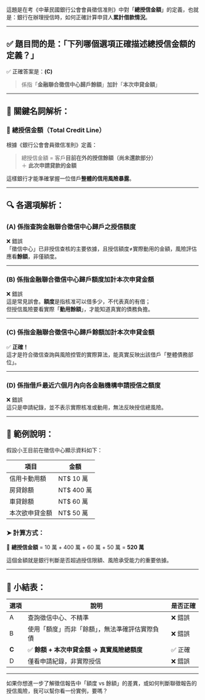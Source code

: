 這題是在考《中華民國銀行公會會員徵信准則》中對「**總授信金額**」的定義，也就是：銀行在辦理授信時，如何正確計算申貸人**累計借款情況**。

---

## ✅ 題目問的是：「下列哪個選項正確描述總授信金額的定義？」

✅ 正確答案是：**(C)**  
> 係指「**金融聯合徵信中心歸戶餘額**」**加計**「**本次申貸金額**」

---

## 📘 關鍵名詞解析：

### 🔹 **總授信金額（Total Credit Line）**
根據《銀行公會會員徵信准則》定義：
> 總授信金額 = 客戶**目前在外的授信餘額（尚未還款部分）**  
> ＋ **此次申請貸款的金額**

這樣銀行才能準確掌握一位借戶**整體的信用風險暴露**。

---

## 🔍 各選項解析：

### (A) 係指查詢金融聯合徵信中心歸戶之授信額度  
❌ 錯誤  
「徵信中心」已非授信查核的主要依據，且授信額度≠實際動用的金額，風險評估應看**餘額**，非僅額度。

---

### (B) 係指金融聯合徵信中心歸戶**額度**加計本次申貸金額  
❌ 錯誤  
這是常見誤會。**額度**是指核准可以借多少，不代表真的有借；  
但授信風險要看實際「**動用餘額**」，才能知道真實的債務負擔。

---

### (C) 係指金融聯合徵信中心歸戶**餘額**加計本次申貸金額  
✅ **正確！**  
這才是符合徵信查詢與風險控管的實際算法，能真實反映出該借戶「整體債務部位」。

---

### (D) 係指借戶最近六個月內向各金融機構申請授信之額度  
❌ 錯誤  
這只是申請紀錄，並不表示實際核准或動用，無法反映授信總風險。

---

## 🧠 範例說明：

假設小王目前在徵信中心顯示資料如下：

| 項目                 | 金額           |
|----------------------|----------------|
| 信用卡動用額         | NT$ 10 萬      |
| 房貸餘額             | NT$ 400 萬      |
| 車貸餘額             | NT$ 60 萬       |
| 本次欲申貸金額       | NT$ 50 萬       |

### ➤ 計算方式：

📌 **總授信金額** = 10 萬 + 400 萬 + 60 萬 + 50 萬 = **520 萬**

這個金額就是銀行判斷是否超過授信限額、風險承受能力的重要依據。

---

## 📌 小結表：

| 選項 | 說明                                             | 是否正確 |
|------|--------------------------------------------------|----------|
| A    | 查詢徵信中心、不精準                             | ❌ 錯誤   |
| B    | 使用「額度」而非「餘額」，無法準確評估實際負債     | ❌ 錯誤   |
| **C**| ✅ **餘額 + 本次申貸金額 → 真實風險總額度**       | ✅ 正確   |
| D    | 僅看申請紀錄，非實際授信                         | ❌ 錯誤   |

---

如果你想進一步了解徵信報告中「額度 vs 餘額」的差異，或如何判斷聯徵報告的授信風險，我可以幫你看一份實例，要嗎？